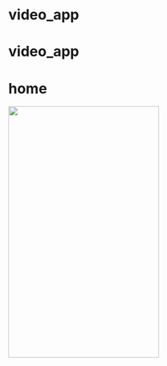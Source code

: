 # video_app

# video_app


# home
<img src="https://drive.google.com/drive/u/1/home" width="300" height="500">
